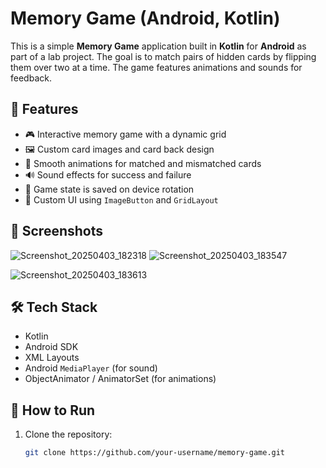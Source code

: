 # Memory Game (Android, Kotlin)

This is a simple **Memory Game** application built in **Kotlin** for **Android** as part of a lab project. The goal is to match pairs of hidden cards by flipping them over two at a time. The game features animations and sounds for feedback.

## 🧠 Features

- 🎮 Interactive memory game with a dynamic grid
- 🖼️ Custom card images and card back design
- 💫 Smooth animations for matched and mismatched cards
- 🔊 Sound effects for success and failure
- 🔁 Game state is saved on device rotation
- 🎨 Custom UI using `ImageButton` and `GridLayout`

## 📱 Screenshots
![Screenshot_20250403_182318](https://github.com/user-attachments/assets/ffb2a607-d389-401a-a145-93ab75aa6fb2)   ![Screenshot_20250403_183547](https://github.com/user-attachments/assets/78a211cb-92b8-4507-a78a-840f1e0dbf49)


![Screenshot_20250403_183613](https://github.com/user-attachments/assets/21e55935-72d0-4f73-a313-7b3540acf650)

## 🛠️ Tech Stack

- Kotlin
- Android SDK
- XML Layouts
- Android `MediaPlayer` (for sound)
- ObjectAnimator / AnimatorSet (for animations)

## 🚀 How to Run

1. Clone the repository:
   ```bash
   git clone https://github.com/your-username/memory-game.git


